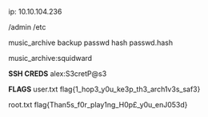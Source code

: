 ip: 10.10.104.236

/admin
/etc

music_archive backup passwd hash
passwd.hash

music_archive:squidward

**SSH CREDS**
alex:S3cretP@s3

**FLAGS**
user.txt
flag{1_hop3_y0u_ke3p_th3_arch1v3s_saf3}

root.txt
flag{Than5s_f0r_play1ng_H0p£_y0u_enJ053d}